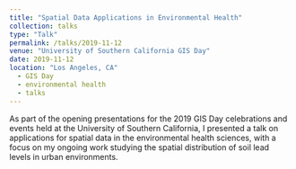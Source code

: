 ```yaml
---
title: "Spatial Data Applications in Environmental Health"
collection: talks
type: "Talk"
permalink: /talks/2019-11-12
venue: "University of Southern California GIS Day"
date: 2019-11-12
location: "Los Angeles, CA"
  - GIS Day
  - environmental health
  - talks
---
```


As part of the opening presentations for the 2019 GIS Day celebrations and events held at the University of Southern California, I presented a talk on applications for spatial data in the environmental health sciences, with a focus on my ongoing work studying the spatial distribution of soil lead levels in urban environments.
